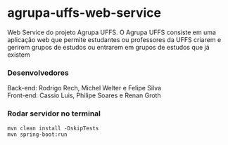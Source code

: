 # agrupa-uffs-web-service
Web Service do projeto Agrupa UFFS. O Agrupa UFFS consiste em uma aplicação web que permite estudantes ou professores da UFFS criarem e gerirem grupos de estudos ou entrarem em grupos de estudos que já existem

### Desenvolvedores  
Back-end: Rodrigo Rech, Michel Welter e Felipe Silva  
Front-end: Cassio Luis, Philipe Soares e Renan Groth  

### Rodar servidor no terminal
`mvn clean install -DskipTests`  
`mvn spring-boot:run`
